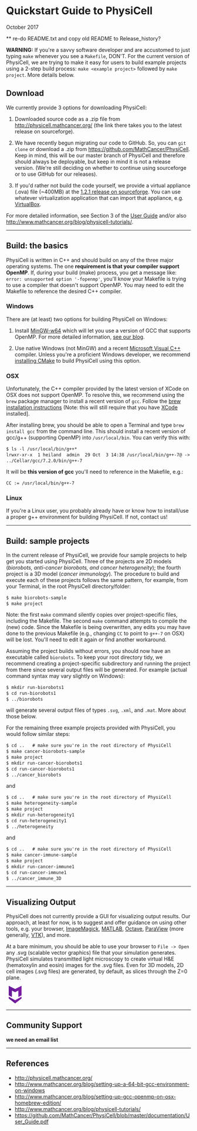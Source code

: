 # Quickstart Guide to PhysiCell 

October 2017
 
** re-do README.txt and copy old README to Release_history?

<b>WARNING:</b> If you're a savvy software developer and are accustomed to just typing `make` whenever you 
see a `Makefile`, DON'T. For the current version of PhysiCell, we are trying to make it easy for
users to build example projects using a 2-step build process: `make <example project>` followed by `make project`. More
details below.

## Download

We currently provide 3 options for downloading PhysiCell:

1) Downloaded source code as a .zip file from http://physicell.mathcancer.org/ 
(the link there takes you to the latest release on sourceforge).
<!-- https://sourceforge.net/projects/physicell/files/PhysiCell/PhysiCell%201.2.1 -->

2) We have recently begun migrating our code to GitHub. So, you can `git clone` or download a .zip from 
https://github.com/MathCancer/PhysiCell. Keep in mind, this will be our master branch of PhysiCell and therefore
should always be deployable, but keep in mind it is not a release version. (We're still deciding on whether to
continue using sourceforge or to use GitHub for our releases).

3) If you'd rather not build the code yourself, we provide a virtual appliance (.ova) file (~400MB)
at the [1.2.1 release on sourceforge](https://sourceforge.net/projects/physicell/files/PhysiCell/PhysiCell%201.2.1/). 
You can use whatever virtualization application that can import that appliance, e.g. 
[VirtualBox](http://www.oracle.com/technetwork/server-storage/virtualbox/downloads/index.html).


For more detailed information, see Section 3 of the 
[User Guide](https://github.com/MathCancer/PhysiCell/blob/master/documentation/User_Guide.pdf) 
and/or also http://www.mathcancer.org/blog/physicell-tutorials/.

<hr> <!---------------------------------------------->

## Build: the basics

PhysiCell is written in C++ and should build on any of the three major operating systems. 
The one <b>requirement is that your compiler support OpenMP</b>. If, during your build (make) process, you get
a message like: `error: unsupported option '-fopenmp'`, you'll know your Makefile is trying to use a compiler
that doesn't support OpenMP. You may need to edit the Makefile to reference the desired C++ compiler.

### Windows

There are (at least) two options for building PhysiCell on Windows:

1) Install [MinGW-w64](https://sourceforge.net/projects/mingw-w64/) which will let you use 
a version of GCC that supports OpenMP. For more detailed information, 
[see our blog](http://www.mathcancer.org/blog/setting-up-a-64-bit-gcc-environment-on-windows).

2) Use native Windows (not MinGW) and a recent 
[Microsoft Visual C++](https://support.microsoft.com/en-us/help/2977003/the-latest-supported-visual-c-downloads) compiler.
Unless you're a proficient Windows developer, we recommend [installing CMake](https://cmake.org/download/) to 
build PhysiCell using this option.

### OSX

Unfortunately, the C++ compiler provided by the latest version of XCode on OSX does not support OpenMP.
To resolve this, we recommend using the `brew` package manager to install a recent version of `gcc`. Follow the [brew 
installation instructions](https://docs.brew.sh/Installation.html) (Note: this will still require that you have 
[XCode](https://developer.apple.com/xcode/) installed].

After installing brew, you should be able to open a Terminal and type `brew install gcc` from the command line. This 
should install a recent version of gcc/g++ (supporting OpenMP) into `/usr/local/bin`. You can verify this with:
```
$ ls -l /usr/local/bin/g++*
lrwxr-xr-x  1 heiland  admin  29 Oct  3 14:38 /usr/local/bin/g++-7@ -> ../Cellar/gcc/7.2.0/bin/g++-7
```

It will be <b>this version of gcc</b> you'll need to reference in the Makefile, e.g.:
```
CC := /usr/local/bin/g++-7
```

### Linux

If you're a Linux user, you probably already have or know how to install/use a proper g++ environment for 
building PhysiCell. If not, contact us!

<hr> <!---------------------------------------------->

## Build: sample projects

In the current release of PhysiCell, we provide four sample projects to help get you started using PhysiCell. Three
of the projects are 2D models (<i>biorobots, anti-cancer biorobots, and cancer heterogeneity</i>); the fourth project
is a 3D model (<i>cancer immunology</i>). The procedure to build and execute each of these projects follows the same
pattern, for example, from your Terminal, in the root PhysiCell directory/folder:
```
$ make biorobots-sample
$ make project
```

Note: the first `make` command silently copies over project-specific files, including the Makefile. The 
second `make` command attempts to compile the (new) code. Since the Makefile is being overwritten, any edits you
may have done to the previous Makefile (e.g., changing `CC` to point to `g++-7` on OSX) will be lost. You'll need
to edit it again or find another workaround.

Assuming the project builds without errors, you should now have an executable called `biorobots`. To keep your
root directory tidy, we recommend creating a project-specific subdirectory and running the project from there since
several output files will be generated. For example (actual command syntax may vary slightly on Windows):
```
$ mkdir run-biorobots1
$ cd run-biorobots1
$ ../biorobots
```
will generate several output files of types `.svg`, `.xml`, and `.mat`. More about those below.

For the remaining three example projects provided with PhysiCell, you would follow similar steps:
```
$ cd ..   # make sure you're in the root directory of PhysiCell
$ make cancer-biorobots-sample
$ make project
$ mkdir run-cancer-biorobots1
$ cd run-cancer-biorobots1
$ ../cancer_biorobots
```
and
```
$ cd ..   # make sure you're in the root directory of PhysiCell
$ make heterogeneity-sample
$ make project
$ mkdir run-heterogeneity1
$ cd run-heterogeneity1
$ ../heterogeneity
```
and
```
$ cd ..   # make sure you're in the root directory of PhysiCell
$ make cancer-immune-sample
$ make project
$ mkdir run-cancer-immune1
$ cd run-cancer-immune1
$ ../cancer_immune_3D
```

<hr> <!---------------------------------------------->

## Visualizing Output

PhysiCell does not currently provide a GUI for visualizing output results. Our approach, at least for now,
is to suggest and offer guidance on using other tools, e.g. your browser, [ImageMagick](https://www.imagemagick.org), 
[MATLAB](https://www.mathworks.com/products/matlab.html), [Octave](https://octave.sourceforge.io/), 
[ParaView](https://www.paraview.org/) (more generally, [VTK](https://www.vtk.org/)), and more.

At a bare minimum, you should be able to use your browser to `File -> Open` any .svg (scalable vector graphics) file 
that your simulation generates. PhysiCell simulates transmitted light microscopy to create virtual H&E 
(hematoxylin and eosin) images for the .svg files. Even for 3D models, 2D cell images (.svg files) are generated, by 
default, as slices through the Z=0 plane.

![alt text](https://github.com/adam-p/markdown-here/raw/master/src/common/images/icon48.png "Logo Title Text 1")

<hr> <!---------------------------------------------->

## Community Support

**we need an email list**

<hr> <!---------------------------------------------->

## References

* http://physicell.mathcancer.org/
* http://www.mathcancer.org/blog/setting-up-a-64-bit-gcc-environment-on-windows
* http://www.mathcancer.org/blog/setting-up-gcc-openmp-on-osx-homebrew-edition/
* http://www.mathcancer.org/blog/physicell-tutorials/
* https://github.com/MathCancer/PhysiCell/blob/master/documentation/User_Guide.pdf
